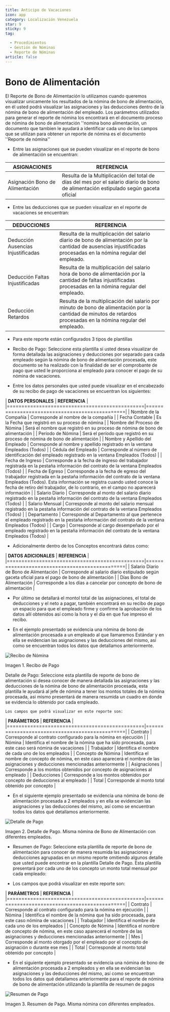 ```yaml
---
title: Anticipo de Vacaciones
icon: app
category: Localización Venezuela
star: 9
sticky: 9
tag:

  - Procedimientos
  - Gestión de Nóminas
  - Reporte de Nóminas
article: false
---
```

**Bono de Alimentación**
========================

El Reporte de Bono de Alimentación lo utilizamos cuando queremos visualizar unicamente los resultados de la nómina de bono de alimentación, en él usted podrá visualizar las asignaciones y las deducciones dentro de la nómina de bono de alimentación del empleado. Los parámetros utilizados para generar el reporte de nómina los encontrará en el documento proceso de nómina de bono de alimentación ''nomina bono alimentación, un documento que tambien le ayudará a identificar cada uno de los campos que se utilizan para obtener un reporte de nómina es el documento ''Reporte de nómina''

- Entre las asignaciones que se pueden visualizar en el reporte de bono de alimentación se encuentran:

|           **ASIGNACIONES**                    |             **REFERENCIA**                    |
|-----------------------------------------------|-----------------------------------------------|
| Asignación Bono de Alimentación               | Resulta de la Multiplicación del total de días del mes por el salario diario de bono de alimentación estipulado según gaceta oficial  |

- Entre las deducciones que se pueden visualizar en el reporte de vacaciones se encuentran:

|           **DEDUCCIONES**                     |             **REFERENCIA**                    |
|-----------------------------------------------|-----------------------------------------------|
| Deducción Ausencias Injustificadas            | Resulta de la multiplicación del salario diario de bono de alimentación por la cantidad de ausencias injustificadas procesadas en la nómina regular del empleado.  |
| Deducción Faltas Injustificadas              | Resulta de la multiplicación del salario hora de bono de alimentación por la cantidad de faltas injustificadas procesadas en la nómina regular del empleado.  |
| Deducción Retardos                           | Resulta de la multiplicación del salario por minuto de bono de alimentación por la cantidad de minutos de retardos procesadas en la nómina regular del empleado.  |

- Para este reporte están configurados 3 tipos de plantillas

- Recibo de Pago: Seleccione esta plantilla si usted desea visualizar de forma detallada las asignaciones y deducciones por separado para cada empleado según la nómina de bono de alimentación procesada, este documento se ha realizado con la finalidad de ser el comprobante de pago que usted le proporciona al empleado para conocer el pago de su nómina de vacaciones.

- Entre los datos personales que usted puede visualizar en el encabezado de su recibo de pago de vacaciones se encuentran los siguientes:

|       **DATOS PERSONALES**                    |             **REFERENCIA**                    |
|===============================================|===============================================|
|  Nombre de la Compañía                        | Corresponde al nombre de la compañía          |
|  Fecha Contable                               | Es la Fecha que registró en su proceso de nómina |
|  Nombre del Proceso de Nómina                 | Será el nombre que registró en su proceso de nómina de bono de alimentación |
|  Período de Nómina                            | Será el período que registró en su proceso de nómina de bono de alimentación |
|  Nombre y Apellido  del Empleado              | Corresponde al nombre y apellido registrado en la ventana Empleados (Todos) |
|  Cédula del Empleado                          | Corresponde al número de identificación del empleado registrado en la ventana Empleados (Todos) |
|  Fecha de Ingreso                             | Corresponde a la fecha de ingreso del trabajador registrada en la pestaña información del contrato de la ventana Empleados (Todos) |
|  Fecha de Egreso                              | Corresponde a la fecha de egreso del trabajador registrada en la pestaña información del contrato de la ventana Empleados (Todos). Esta información se registra cuando usted conoce la fecha de retiro del trabajador, de lo contrario, en el campo no aparecerá información |
|  Salario Diario                               | Corresponde al monto del salario diario registrado en la pestaña información del contrato de la ventana Empleados (Todos) |
|  Salario Mensual                              | Corresponde al monto del salario mensual registrado en la pestaña información del contrato de la ventana Empleados (Todos) |
|  Departamento                                 | Corresponde al Departamento al que pertenece el empleado registrado en la pestaña información del contrato de la ventana Empleados (Todos) |
|  Cargo                                        | Corresponde al cargo desempeñado por el empleado registrado en la pestaña información del contrato de la ventana Empleados (Todos) |

- Adicionalmente dentro de los Conceptos encontrará datos como:

|       **DATOS ADICIONALES**                   |             **REFERENCIA**                    |
|===============================================|===============================================|
|  Salario Diario de Bono de Alimentación       | Corresponde al salario diario estipulado según gaceta oficial para el pago de bono de alimentación |
|  Días Bono de Alimentación                    | Corresponde a los días a cancelar por concepto de bono de alimentación |

- Por último se detallará el montol total de las asignaciones, el total de deducciones y el neto a pagar, también encontrará en su recibo de pago un espacio para que el empleado firme y confirme la aprobación de los datos allí obtenidos así como la hora y el día en que fue impreso el recibo.

- En el ejemplo presentado se evidencia una nómina de bono de alimentación  procesada a un empleado al que llamaremos Estándar y en ella se evidencian las asignaciones y las deducciones del mismo, así como se encuentran todos los datos que detallamos anteriormente.

![Recibo de Nómina](/assets/img/docs/lve/procedures/payroll/payroll-report/resources/recibobonoalimentacion.png)

Imagen 1. Recibo de Pago

Detalle de Pago: Seleccione esta plantilla de reporte de bono de alimentación si desea conocer de manera detallada las asignaciones y las deducciones de la nómina de bono de alimentación procesada, esta plantilla le ayudará al jefe de nómina a tener los montos totales de la nómina procesada, asi mismo presentará de manera resumida un cuadro en donde se evidencia lo obtenido por cada empleado.

    Los campos que podrá visualizar en este reporte son:

|          **PARÁMETROS**                       |             **REFERENCIA**                    |
|===============================================|===============================================|
|  Contrato                                     | Corresponde al contrato configurado para la nómina en ejecución |
|  Nómina                                       | Identifica el nombre de la nómina que ha sido procesada, para este caso será nómina de vacaciones |
|  Trabajador                                   | Identifica el nombre de cada uno de los empleados |
|  Concepto de Nómina                           | Identifica el nombre de concepto de nómina, en este caso aparecerá el nombre de las asignaciones y deducciones mencionadas anteriormente |
|  Asignaciones                                 | Corresponde a los montos obtenidos por concepto de asignaciones al empleado |
|  Deducciones                                  | Corresponde a los montos obtenidos por concepto de deducciones al empleado |
|  Total                                        | Corresponde al monto total obtenido por concepto |

- En el siguiente ejemplo presentado se evidencia una nómina de bono de alimentación procesada a 2 empleados y en ella se evidencian las asignaciones y las deducciones del mismo, así como se encuentran todos los datos qué detallamos anteriormente.

![Detalle de Pago](/assets/img/docs/lve/procedures/payroll/payroll-report/resources/detallebonodealimentacion2.png)

Imagen 2. Detalle de Pago. Misma nómina de Bono de Alimentación con diferentes empleados.

- Resumen de Pago:  Seleccione esta plantilla de reporte de bono de alimentación  para conocer de manera resumida las asignaciones y deducciones agrupadas en un  mismo reporte omitiendo algunos detalle que usted puede encontrar en la plantilla Detalle de Pago. Esta plantilla presentará por cada uno de los concepto un monto total mensual por cada empleado:

- Los campos que podrá visualizar en este reporte son:

|          **PARÁMETROS**                       |             **REFERENCIA**                    |
|===============================================|===============================================|
|  Contrato                                     | Corresponde al contrato configurado para la nómina en ejecución |
|  Nómina                                       | Identifica el nombre de la nómina que ha sido procesada, para este caso nómina de vacaciones |
|  Trabajador                                   | Identifica el nombre de cada uno de los empleados |
|  Concepto de Nómina                           | Identifica el nombre de concepto de nómina, en este caso aparecerá el nombre de las asignaciones y deducciones mencionadas anteriormente |
|  Mes                                          | Corresponde al monto otorgado por el empleado por el concepto de asignación o durante ese mes |
|  Total                                        | Corresponde al monto total obtenido por concepto |

- En el siguiente ejemplo presentado se evidencia una nómina de bono de alimentación procesada a 2 empleados y en ella se evidencian las asignaciones y las deducciones del mismo, así como se encuentran todos los datos qué detallamos anteriormente para el reporte de nómina de bono de alimentación utilizando la plantilla de resumen de pagos

![Resumen de Pago](/assets/img/docs/lve/procedures/payroll/payroll-report/resources/resumenbonoalimentacion33.png)

Imagen 3. Resumen de Pago. Misma nómina con diferentes empleados.

